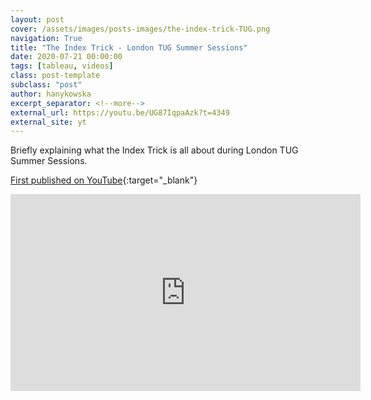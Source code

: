 ```yaml
---
layout: post
cover: /assets/images/posts-images/the-index-trick-TUG.png
navigation: True
title: "The Index Trick - London TUG Summer Sessions"
date: 2020-07-21 00:00:00
tags: [tableau, videos]
class: post-template
subclass: "post"
author: hanykowska
excerpt_separator: <!--more-->
external_url: https://youtu.be/UG87IqpaAzk?t=4349
external_site: yt
---
```


Briefly explaining what the Index Trick is all about during London TUG Summer Sessions.

[First published on YouTube]({{page.external_url}}){:target="\_blank"}
<!--more-->

<iframe width="560" height="315" src="https://www.youtube.com/embed/UG87IqpaAzk?start=4349" frameborder="0" allow="accelerometer; autoplay; clipboard-write; encrypted-media; gyroscope; picture-in-picture" allowfullscreen></iframe>